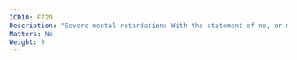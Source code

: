 ```yaml
---
ICD10: F720
Description: "Severe mental retardation: With the statement of no, or minimal, impairment of behaviour"
Matters: No
Weight: 0
---
```


